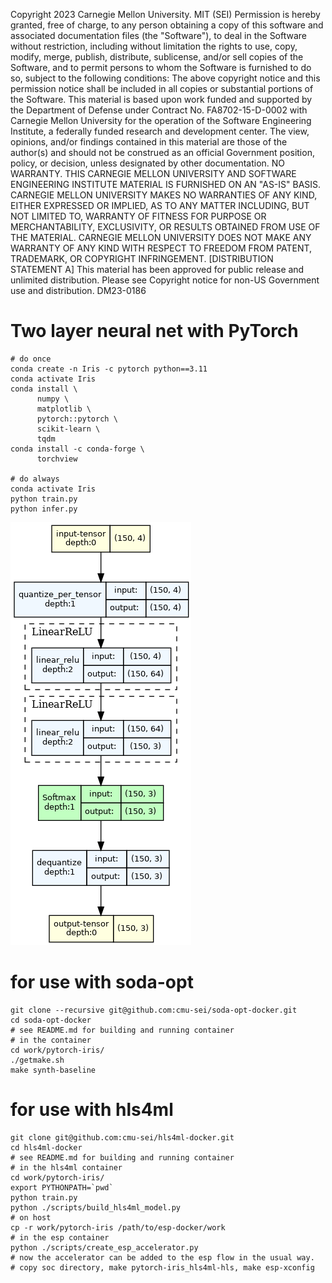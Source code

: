 Copyright 2023 Carnegie Mellon University.
MIT (SEI)
Permission is hereby granted, free of charge, to any person obtaining a
copy of this software and associated documentation files (the "Software"),
to deal in the Software without restriction, including without limitation
the rights to use, copy, modify, merge, publish, distribute, sublicense,
and/or sell copies of the Software, and to permit persons to whom the
Software is furnished to do so, subject to the following conditions:
The above copyright notice and this permission notice shall be included
in all copies or substantial portions of the Software.
This material is based upon work funded and supported by the Department of
Defense under Contract No. FA8702-15-D-0002 with Carnegie Mellon University
for the operation of the Software Engineering Institute, a federally funded
research and development center.
The view, opinions, and/or findings contained in this material are those of
the author(s) and should not be construed as an official Government position,
policy, or decision, unless designated by other documentation.
NO WARRANTY. THIS CARNEGIE MELLON UNIVERSITY AND SOFTWARE ENGINEERING
INSTITUTE MATERIAL IS FURNISHED ON AN "AS-IS" BASIS. CARNEGIE MELLON
UNIVERSITY MAKES NO WARRANTIES OF ANY KIND, EITHER EXPRESSED OR IMPLIED,
AS TO ANY MATTER INCLUDING, BUT NOT LIMITED TO, WARRANTY OF FITNESS FOR
PURPOSE OR MERCHANTABILITY, EXCLUSIVITY, OR RESULTS OBTAINED FROM USE OF THE
MATERIAL. CARNEGIE MELLON UNIVERSITY DOES NOT MAKE ANY WARRANTY OF ANY KIND
WITH RESPECT TO FREEDOM FROM PATENT, TRADEMARK, OR COPYRIGHT INFRINGEMENT.
[DISTRIBUTION STATEMENT A] This material has been approved for public release
and unlimited distribution.  Please see Copyright notice for non-US
Government use and distribution.
DM23-0186


# Two layer neural net with PyTorch

```
# do once
conda create -n Iris -c pytorch python==3.11
conda activate Iris
conda install \
      numpy \
      matplotlib \
      pytorch::pytorch \
      scikit-learn \
      tqdm
conda install -c conda-forge \
      torchview

# do always
conda activate Iris
python train.py
python infer.py
```

![Neural network](./iris.png)

# for use with soda-opt
```
git clone --recursive git@github.com:cmu-sei/soda-opt-docker.git
cd soda-opt-docker
# see README.md for building and running container
# in the container
cd work/pytorch-iris/
./getmake.sh
make synth-baseline
```

# for use with hls4ml
```
git clone git@github.com:cmu-sei/hls4ml-docker.git
cd hls4ml-docker
# see README.md for building and running container
# in the hls4ml container
cd work/pytorch-iris/
export PYTHONPATH=`pwd`
python train.py
python ./scripts/build_hls4ml_model.py
# on host
cp -r work/pytorch-iris /path/to/esp-docker/work
# in the esp container
python ./scripts/create_esp_accelerator.py
# now the accelerator can be added to the esp flow in the usual way.
# copy soc directory, make pytorch-iris_hls4ml-hls, make esp-xconfig
```
